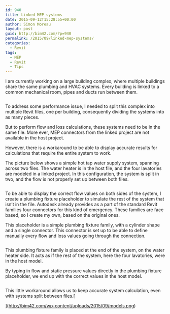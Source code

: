 ```yaml
---
id: 940
title: Linked MEP systems
date: 2015-09-12T15:28:55+00:00
author: Simon Moreau
layout: post
guid: http://bim42.com/?p=940
permalink: /2015/09/linked-mep-systems/
categories:
  - Revit
tags:
  - MEP
  - Revit
  - Tips
---
```

I am currently working on a large building complex, where multiple buildings share the same plumbing and HVAC systems. Every building is linked to a common mechanical room, pipes and ducts run between them.

![<img class="aligncenter size-full wp-image-946" src="http://bim42.com/wp-content/uploads/2015/09/models.png" alt="MultipleBuildings" width="800" height="412" srcset="https://bim42.com/wp-content/uploads/2015/09/models.png 800w, https://bim42.com/wp-content/uploads/2015/09/models-300x155.png 300w, https://bim42.com/wp-content/uploads/2015/09/models-500x258.png 500w" sizes="(max-width: 800px) 100vw, 800px" />](http://bim42.com/wp-content/uploads/2015/09/models.png)

To address some performance issue, I needed to split this complex into multiple Revit files, one per building, consequently dividing the systems into as many pieces.

But to perform flow and loss calculations, these systems need to be in the same file. More ever, MEP connectors from the linked project are not available in the host project.

However, there is a workaround to be able to display accurate results for calculations that require the entire system to work.

The picture below shows a simple hot tap water supply system, spanning across two files. The water heater is in the host file, and the four lavatories are modeled in a linked project. In this configuration, the system is split in two, and the flow is not properly set up between both files.

![<img class="aligncenter size-full wp-image-941" src="http://bim42.com/wp-content/uploads/2015/09/LinkedSystems3.png" alt="HotTapWaterSystem" width="800" height="214" srcset="https://bim42.com/wp-content/uploads/2015/09/LinkedSystems3.png 800w, https://bim42.com/wp-content/uploads/2015/09/LinkedSystems3-300x80.png 300w, https://bim42.com/wp-content/uploads/2015/09/LinkedSystems3-500x134.png 500w" sizes="(max-width: 800px) 100vw, 800px" />](http://bim42.com/wp-content/uploads/2015/09/LinkedSystems3.png)

To be able to display the correct flow values on both sides of the system, I create a plumbing fixture placeholder to simulate the rest of the system that isn&#8217;t in the file. Autodesk already provides as a part of the standard Revit families four connectors for this kind of emergency. These families are face based, so I create my own, based on the original ones.

This placeholder is a simple plumbing fixture family, with a cylinder shape and a single connector. This connector is set up to be able to define manually every flow and loss values going through the connection.

![<img class="aligncenter size-full wp-image-943" src="http://bim42.com/wp-content/uploads/2015/09/Pipe-Connector-Domestic-Hot-Water.png" alt="Pipe Connector - Domestic Hot Water" width="741" height="508" srcset="https://bim42.com/wp-content/uploads/2015/09/Pipe-Connector-Domestic-Hot-Water.png 741w, https://bim42.com/wp-content/uploads/2015/09/Pipe-Connector-Domestic-Hot-Water-300x206.png 300w, https://bim42.com/wp-content/uploads/2015/09/Pipe-Connector-Domestic-Hot-Water-438x300.png 438w" sizes="(max-width: 741px) 100vw, 741px" />](http://bim42.com/wp-content/uploads/2015/09/Pipe-Connector-Domestic-Hot-Water.png)

This plumbing fixture family is placed at the end of the system, on the water heater side. It acts as if the rest of the system, here the four lavatories, were in the host model.

By typing in flow and static pressure values directly in the plumbing fixture placeholder, we end up with the correct values in the host model.

![<img class="aligncenter size-full wp-image-945" src="http://bim42.com/wp-content/uploads/2015/09/connector.png" alt="connector" width="600" height="247" srcset="https://bim42.com/wp-content/uploads/2015/09/connector.png 600w, https://bim42.com/wp-content/uploads/2015/09/connector-300x124.png 300w, https://bim42.com/wp-content/uploads/2015/09/connector-500x206.png 500w" sizes="(max-width: 600px) 100vw, 600px" />](http://bim42.com/wp-content/uploads/2015/09/connector.png)

This little workaround allows us to keep accurate system calculation, even with systems split between files.[
  
](http://bim42.com/wp-content/uploads/2015/09/models.png)